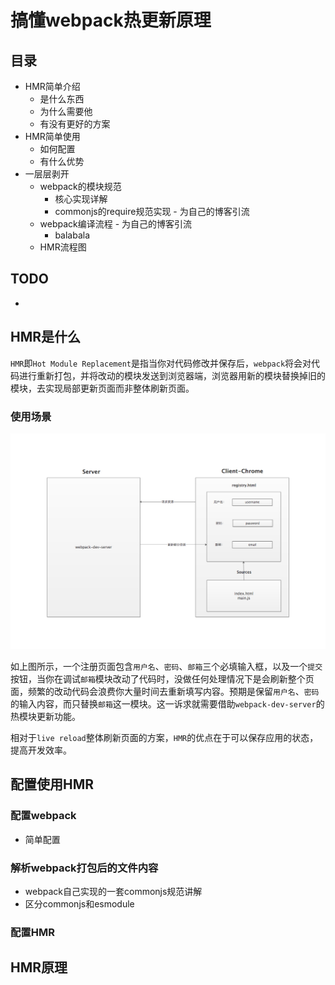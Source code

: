 # 搞懂webpack热更新原理

## 目录

- HMR简单介绍
  - 是什么东西
  - 为什么需要他
  - 有没有更好的方案
- HMR简单使用
  - 如何配置
  - 有什么优势
- 一层层剥开
  - webpack的模块规范
    - 核心实现详解
    - commonjs的require规范实现 - 为自己的博客引流
  - webpack编译流程 - 为自己的博客引流
    - balabala
  - HMR流程图
    

## TODO

- 

## HMR是什么

`HMR`即`Hot Module Replacement`是指当你对代码修改并保存后，`webpack`将会对代码进行重新打包，并将改动的模块发送到浏览器端，浏览器用新的模块替换掉旧的模块，去实现局部更新页面而非整体刷新页面。

### 使用场景

![scenario](./assets/scenario.jpg)

如上图所示，一个注册页面包含`用户名`、`密码`、`邮箱`三个必填输入框，以及一个`提交`按钮，当你在调试`邮箱`模块改动了代码时，没做任何处理情况下是会刷新整个页面，频繁的改动代码会浪费你大量时间去重新填写内容。预期是保留`用户名`、`密码`的输入内容，而只替换`邮箱`这一模块。这一诉求就需要借助`webpack-dev-server`的热模块更新功能。

相对于`live reload`整体刷新页面的方案，`HMR`的优点在于可以保存应用的状态，提高开发效率。

## 配置使用HMR

### 配置webpack

- 简单配置

### 解析webpack打包后的文件内容

- webpack自己实现的一套commonjs规范讲解
- 区分commonjs和esmodule

### 配置HMR


## HMR原理


